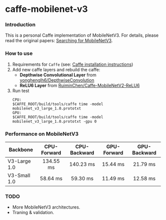 # caffe-mobilenet-v3
### Introduction
This is a personal Caffe implementation of MobileNetV3. For details, please read the original papers: [Searching for MobileNetV3](https://arxiv.org/pdf/1905.02244.pdf).

### How to use
1. Requirements for `Caffe` (see: [Caffe installation instructions](http://caffe.berkeleyvision.org/installation.html))
2. Add new caffe layers and rebuild the caffe:
	- **Depthwise Convolutional Layer** from [yonghenglh6/DepthwiseConvolution](https://github.com/yonghenglh6/DepthwiseConvolution) 
	- **ReLU6 Layer** from [RuiminChen/Caffe-MobileNetV2-ReLU6](https://github.com/RuiminChen/Caffe-MobileNetV2-ReLU6) 
3. Run test
	```Shell
	CPU:
	$CAFFE_ROOT/build/tools/caffe time -model mobilenet_v3_large_1.0.prototxt
	GPU:
	$CAFFE_ROOT/build/tools/caffe time -model mobilenet_v3_large_1.0.prototxt -gpu 0
	```

### Performance on MobileNetV3
| Backbone            | CPU-Forward | CPU-Backward | GPU-Forward | GPU-Backward |
| ------------------- |:---------:  | :---------:  | :---------: | :---------:  |
| V3-Large 1.0        |  134.55 ms  |  140.23 ms   |  15.44 ms   |   21.79 ms   |
| V3-Small 1.0        |  58.64  ms  |  59.30  ms   |  11.49 ms   |   12.58 ms   |


### TODO
 - More MobileNetV3 architectures.
 - Traning & validation.




